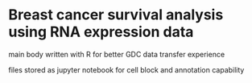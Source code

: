 # Breast cancer survival analysis using RNA expression data

main body written with R for better GDC data transfer experience

files stored as jupyter notebook for cell block and annotation capability
